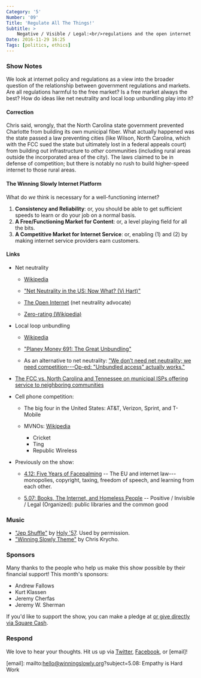 ```yaml
---
Category: '5'
Number: '09'
Title: 'Regulate All The Things!'
Subtitle: >
    Negative / Visible / Legal:<br/>regulations and the open internet
Date: 2016-11-29 16:25
Tags: [politics, ethics]
---
```


### Show Notes

We look at internet policy and regulations as a view into the broader question of the relationship between government regulations and markets. Are all regulations harmful to the free market? Is a free market always the best? How do ideas like net neutrality and local loop unbundling play into it?

#### Correction

Chris said, wrongly, that the North Carolina state government prevented Charlotte from building its own municipal fiber. What actually happened was the state passed a law preventing cities (like Wilson, North Carolina, which with the FCC sued the state but ultimately lost in a federal appeals court) from building out infrastructure to *other* communities (including rural areas outside the incorporated area of the city). The laws claimed to be in defense of competition; but there is notably no rush to build higher-speed internet to those rural areas.

#### The Winning Slowly Internet Platform

What do *we* think is necessary for a well-functioning internet?

1. **Consistency and Reliability**: or, you should be able to get sufficient speeds to learn or do your job on a normal basis.
2. **A Free/Functioning Market for Content**: or, a level playing field for all the bits.
3. **A Competitive Market for Internet Service**: or, enabling (1) and (2) by making internet service providers earn customers.

#### Links

- Net neutrality

    * [Wikipedia](https://en.wikipedia.org/wiki/Net_neutrality)
    
    * ["Net Neutrality in the US: Now What? (Vi Hart)"](http://vihart.com/net-neutrality-in-the-us-now-what/)

    * [The Open Internet](http://www.theopeninter.net) (net neutrality advocate)

    * [Zero-rating (Wikipedia)](https://en.wikipedia.org/wiki/Zero-rating)

- Local loop unbundling

    * [Wikipedia](https://en.wikipedia.org/wiki/Local-loop_unbundling)

    * ["Planey Money 691: The Great Unbundling"](http://www.npr.org/sections/money/2016/03/23/471633490/episode-691-the-great-unbundling)

    * As an alternative to net neutrality: ["We don’t need net neutrality; we need competition---Op-ed: "Unbundled access" actually works."](http://arstechnica.com/tech-policy/2014/06/we-dont-need-net-neutrality-we-need-competition/)

- [The FCC vs. North Carolina and Tennessee on municipal ISPs offering service to neighboring communities](http://arstechnica.com/information-technology/2016/09/muni-isp-forced-to-shut-off-fiber-to-the-home-internet-after-court-ruling/)

- Cell phone competition:

    * The big four in the United States: AT&T, Verizon, Sprint, and T-Mobile


    * MVNOs: [Wikipedia](https://en.wikipedia.org/wiki/Mobile_virtual_network_operator)
        - Cricket
        - Ting
        - Republic Wireless

- Previously on the show:

    * [4.12: Five Years of Facepalming][4.12] -- The EU and internet law---monopolies, copyright, taxing, freedom of speech, and learning from each other.

    * [5.07: Books, The Internet, and Homeless People][5.07] -- Positive / Invisible / Legal (Organized): public libraries and the common good

[4.12]: http://www.winningslowly.org/4.12/
[5.07]: http://www.winningslowly.org/5.07/

### Music

- ["Jep Shuffle"](https://holy57.bandcamp.com/track/jep-shuffle) by [Holy '57](https://holy57.bandcamp.com/). Used by permission.
- ["Winning Slowly Theme"](https://soundcloud.com/chriskrycho/winning-slowly) by Chris Krycho. 


### Sponsors

Many thanks to the people who help us make this show possible by their financial support! This month's sponsors:

- Andrew Fallows
- Kurt Klassen
- Jeremy Cherfas
- Jeremy W. Sherman

If you'd like to support the show, you can make a pledge at <a href='https://www.patreon.com/winningslowly' rel='payment'> or give
directly via [Square Cash].

[Square Cash]: https://cash.me/$winningslowly


### Respond

We love to hear your thoughts. Hit us up via [Twitter], [Facebook], or [email]!

[Twitter]: //www.twitter.com/winningslowly
[Facebook]: //www.facebook.com/winningslowlypodcast
[email]: mailto:hello@winningslowly.org?subject=5.08: Empathy is Hard Work
